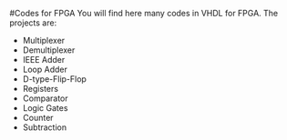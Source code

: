 #Codes for FPGA
You will find here many codes in VHDL for FPGA. The projects are:
* Multiplexer
* Demultiplexer
* IEEE Adder
* Loop Adder
* D-type-Flip-Flop
* Registers
* Comparator
* Logic Gates
* Counter
* Subtraction
